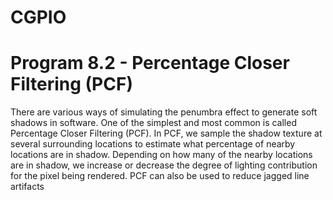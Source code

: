 # CGPIO
# Program 8.2 - Percentage Closer Filtering (PCF)
There are various ways of simulating the penumbra effect to generate soft shadows in software. One of the simplest and most common is called Percentage Closer Filtering (PCF). In PCF, we sample the shadow texture at several surrounding locations to estimate what percentage of nearby locations are in shadow. Depending on how many of the nearby locations are in shadow, we increase or decrease the degree of lighting contribution for the pixel being rendered. PCF can also be used to reduce jagged line artifacts
